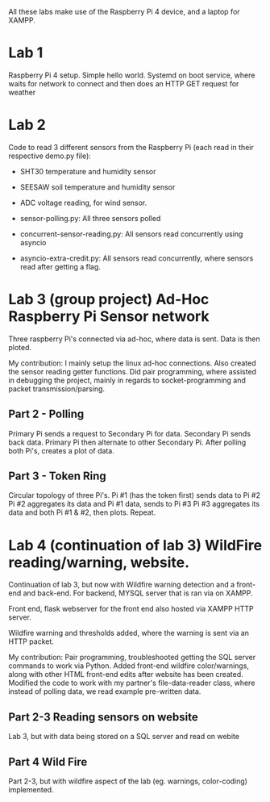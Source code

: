 All these labs make use of the Raspberry Pi 4 device, and a laptop for XAMPP.

# Lab 1
Raspberry Pi 4 setup. Simple hello world. Systemd on boot service, where waits for network to connect and then does an HTTP GET request for weather

# Lab 2
Code to read 3 different sensors from the Raspberry Pi (each read in their respective demo.py file):
* SHT30 temperature and humidity sensor
* SEESAW soil temperature and humidity sensor
* ADC voltage reading, for wind sensor.

* sensor-polling.py: All three sensors polled

* concurrent-sensor-reading.py: All sensors read concurrently using asyncio 

* asyncio-extra-credit.py: All sensors read concurrently, where sensors read after getting a flag.

# Lab 3 (group project) Ad-Hoc Raspberry Pi Sensor network
Three raspberry Pi's connected via ad-hoc, where data is sent. Data is then ploted.

My contribution: I mainly setup the linux ad-hoc connections. Also created the sensor reading getter functions. Did pair programming, where assisted in debugging the project, mainly in regards to socket-programming and packet transmission/parsing. 

## Part 2 - Polling
Primary Pi sends a request to Secondary Pi for data. Secondary Pi sends back data. Primary Pi then alternate to other Secondary Pi. After polling both Pi's, creates a plot of data.
## Part 3 - Token Ring
Circular topology of three Pi's. 
Pi #1 (has the token first) sends data to Pi #2
Pi #2 aggregates its data and Pi #1 data, sends to Pi #3
Pi #3 aggregates its data and both Pi #1 & #2, then plots.
Repeat.

# Lab 4 (continuation of lab 3) WildFire reading/warning, website.

Continuation of lab 3, but now with Wildfire warning detection and a front-end and back-end. For backend, MYSQL server that is ran via on XAMPP.

Front end, flask webserver for the front end also hosted via XAMPP HTTP server.

Wildfire warning and thresholds added, where the warning is sent via an HTTP packet.

My contribution:
Pair programming, troubleshooted getting the SQL server commands to work via Python. Added front-end wildfire color/warnings, along with other HTML front-end edits after website has been created. Modified the code to work with my partner's file-data-reader class, where instead of polling data, we read example pre-written data.

## Part 2-3 Reading sensors on website
Lab 3, but with data being stored on a SQL server and read on webite

## Part 4 Wild Fire
Part 2-3, but with wildfire aspect of the lab (eg. warnings, color-coding) implemented.



